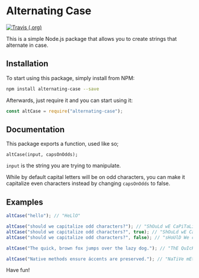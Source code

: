 # Alternating Case

[![Travis (.org)](https://img.shields.io/travis/haykam821/Alternating-Case.svg?style=popout)](https://travis-ci.org/haykam821/Alternating-Case)

This is a simple Node.js package that allows you to create strings that alternate in case.

## Installation

To start using this package, simply install from NPM:

```bash
npm install alternating-case --save
```

Afterwards, just require it and you can start using it:

```js
const altCase = require("alternating-case");
```

## Documentation

This package exports a function, used like so;

```
altCase(input, capsOnOdds);
```

`input` is the string you are trying to manipulate.

While by default capital letters will be on odd characters, you can make it capitalize even characters instead by changing `capsOnOdds` to false.

## Examples

```javascript
altCase("hello"); // "HeLlO"

altCase("should we capitalize odd characters?"); // "ShOuLd wE CaPiTaLiZe oDd cHaRaCtErS?"
altCase("should we capitalize odd characters?", true); // "ShOuLd wE CaPiTaLiZe oDd cHaRaCtErS?"
altCase("should we capitalize odd characters?", false); // "sHoUlD We cApItAlIzE OdD ChArAcTeRs?"

altCase("The quick, brown fox jumps over the lazy dog."); // "ThE QuIcK, bRoWn fOx jUmPs oVeR ThE LaZy dOg."

altCase("Native methods ensure áccents are preserved."); // "NaTiVe mEtHoDs eNsUrE ÁcCeNtS ArE PrEsErVeD."
```

Have fun!
